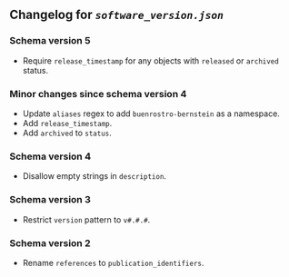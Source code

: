 ## Changelog for *`software_version.json`*

### Schema version 5

* Require `release_timestamp` for any objects with `released` or `archived` status.

### Minor changes since schema version 4

* Update `aliases` regex to add `buenrostro-bernstein` as a namespace.
* Add `release_timestamp`.
* Add `archived` to `status`.

### Schema version 4

* Disallow empty strings in `description`.

### Schema version 3

* Restrict `version` pattern to `v#.#.#`.

### Schema version 2

* Rename `references` to `publication_identifiers`.
